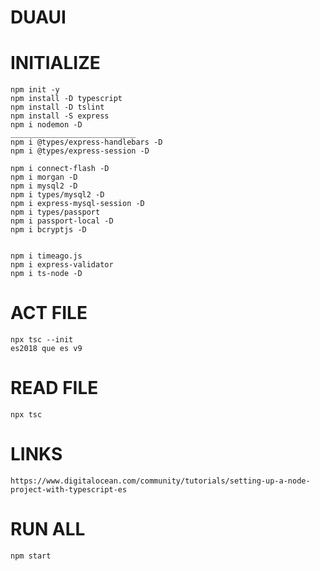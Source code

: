 # DUAUI

# INITIALIZE
    npm init -y
    npm install -D typescript
    npm install -D tslint
    npm install -S express
    npm i nodemon -D
    ____________________________
    npm i @types/express-handlebars -D 
    npm i @types/express-session -D

    npm i connect-flash -D
    npm i morgan -D 
    npm i mysql2 -D
    npm i types/mysql2 -D
    npm i express-mysql-session -D
    npm i types/passport
    npm i passport-local -D
    npm i bcryptjs -D
    

    npm i timeago.js 
    npm i express-validator
    npm i ts-node -D

# ACT FILE
    npx tsc --init
    es2018 que es v9


# READ FILE
    npx tsc

# LINKS
    https://www.digitalocean.com/community/tutorials/setting-up-a-node-project-with-typescript-es

# RUN ALL
    npm start
